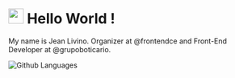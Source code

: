 # <h1><img src="https://emojis.slackmojis.com/emojis/images/1531849430/4246/blob-sunglasses.gif?1531849430" width="30"/> Hello World ! </h1>

My name is Jean Livino. Organizer at @frontendce and Front-End Developer at @grupoboticario.

![Github Languages](https://github-readme-stats.vercel.app/api/top-langs/?username=jeanlivino&layout=compact&count_private=true&theme=dracula)
